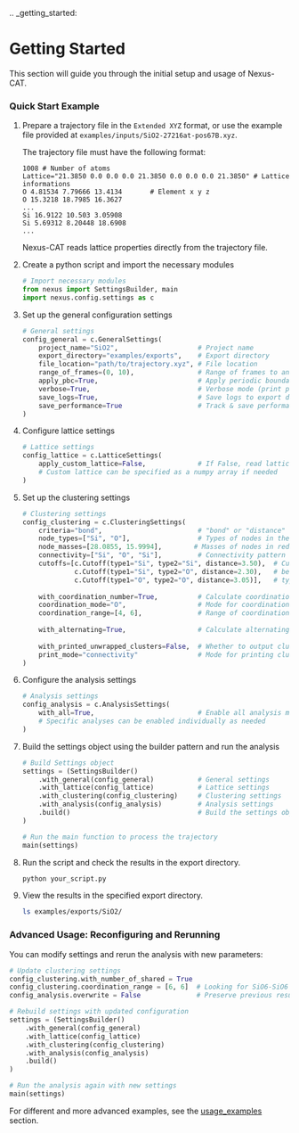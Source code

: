 .. _getting_started:

Getting Started
===============

This section will guide you through the initial setup and usage of Nexus-CAT.

### Quick Start Example

1. Prepare a trajectory file in the `Extended XYZ` format, or use the example file provided at `examples/inputs/SiO2-27216at-pos67B.xyz`.
    
    The trajectory file must have the following format:

    ```plaintext
    1008 # Number of atoms
    Lattice="21.3850 0.0 0.0 0.0 21.3850 0.0 0.0 0.0 21.3850" # Lattice informations
    O 4.81534 7.79666 13.4134       # Element x y z
    O 15.3218 18.7985 16.3627
    ...
    Si 16.9122 10.503 3.05908
    Si 5.69312 8.20448 18.6908
    ...
    ```

    Nexus-CAT reads lattice properties directly from the trajectory file.

2. Create a python script and import the necessary modules

    ```python
    # Import necessary modules
    from nexus import SettingsBuilder, main
    import nexus.config.settings as c
    ```

3. Set up the general configuration settings

    ```python
    # General settings
    config_general = c.GeneralSettings(
        project_name="SiO2",                    # Project name
        export_directory="examples/exports",    # Export directory
        file_location="path/to/trajectory.xyz", # File location
        range_of_frames=(0, 10),                # Range of frames to analyze
        apply_pbc=True,                         # Apply periodic boundary conditions
        verbose=True,                           # Verbose mode (print progress bars, etc.)
        save_logs=True,                         # Save logs to export directory
        save_performance=True                   # Track & save performance metrics
    )
    ```

4. Configure lattice settings

    ```python
    # Lattice settings
    config_lattice = c.LatticeSettings(
        apply_custom_lattice=False,             # If False, read lattice from trajectory file
        # Custom lattice can be specified as a numpy array if needed
    )
    ```

5. Set up the clustering settings
   
    ```python
    # Clustering settings
    config_clustering = c.ClusteringSettings(
        criteria="bond",                        # "bond" or "distance" criteria
        node_types=["Si", "O"],                 # Types of nodes in the system
        node_masses=[28.0855, 15.9994],        # Masses of nodes in reduced units
        connectivity=["Si", "O", "Si"],         # Connectivity pattern to analyze
        cutoffs=[c.Cutoff(type1="Si", type2="Si", distance=3.50),  # Cutoff distances
                 c.Cutoff(type1="Si", type2="O", distance=2.30),   # between different
                 c.Cutoff(type1="O", type2="O", distance=3.05)],   # types of nodes
        
        with_coordination_number=True,          # Calculate coordination numbers
        coordination_mode="O",                  # Mode for coordination calculations
        coordination_range=[4, 6],              # Range of coordination numbers to consider
        
        with_alternating=True,                  # Calculate alternating coordinations
        
        with_printed_unwrapped_clusters=False,  # Whether to output cluster coordinates
        print_mode="connectivity"               # Mode for printing clusters
    )
    ```

6. Configure the analysis settings

    ```python
    # Analysis settings
    config_analysis = c.AnalysisSettings(
        with_all=True,                          # Enable all analysis methods
        # Specific analyses can be enabled individually as needed
    )
    ```

7. Build the settings object using the builder pattern and run the analysis

    ```python
    # Build Settings object
    settings = (SettingsBuilder()
        .with_general(config_general)           # General settings
        .with_lattice(config_lattice)           # Lattice settings
        .with_clustering(config_clustering)     # Clustering settings
        .with_analysis(config_analysis)         # Analysis settings
        .build()                                # Build the settings object
    )
    
    # Run the main function to process the trajectory
    main(settings)
    ```

8. Run the script and check the results in the export directory.

    ```bash
    python your_script.py
    ```

9. View the results in the specified export directory.

    ```bash
    ls examples/exports/SiO2/
    ```

### Advanced Usage: Reconfiguring and Rerunning

You can modify settings and rerun the analysis with new parameters:

```python
# Update clustering settings
config_clustering.with_number_of_shared = True
config_clustering.coordination_range = [6, 6]  # Looking for SiO6-SiO6 connections
config_analysis.overwrite = False              # Preserve previous results

# Rebuild settings with updated configuration
settings = (SettingsBuilder()
    .with_general(config_general)
    .with_lattice(config_lattice)
    .with_clustering(config_clustering)
    .with_analysis(config_analysis)
    .build()
)

# Run the analysis again with new settings
main(settings)
```

For different and more advanced examples, see the [usage_examples](usage_examples.rst) section.
